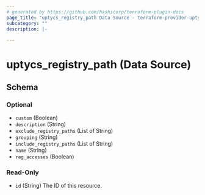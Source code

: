 ```yaml
---
# generated by https://github.com/hashicorp/terraform-plugin-docs
page_title: "uptycs_registry_path Data Source - terraform-provider-uptycs"
subcategory: ""
description: |-
  
---
```


# uptycs_registry_path (Data Source)





<!-- schema generated by tfplugindocs -->
## Schema

### Optional

- `custom` (Boolean)
- `description` (String)
- `exclude_registry_paths` (List of String)
- `grouping` (String)
- `include_registry_paths` (List of String)
- `name` (String)
- `reg_accesses` (Boolean)

### Read-Only

- `id` (String) The ID of this resource.


